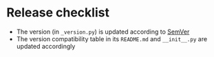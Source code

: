 # Release checklist

- The version (in `_version.py`) is updated according to [SemVer](https://semver.org/)
- The version compatibility table in its `README.md` and `__init__.py` are updated accordingly
